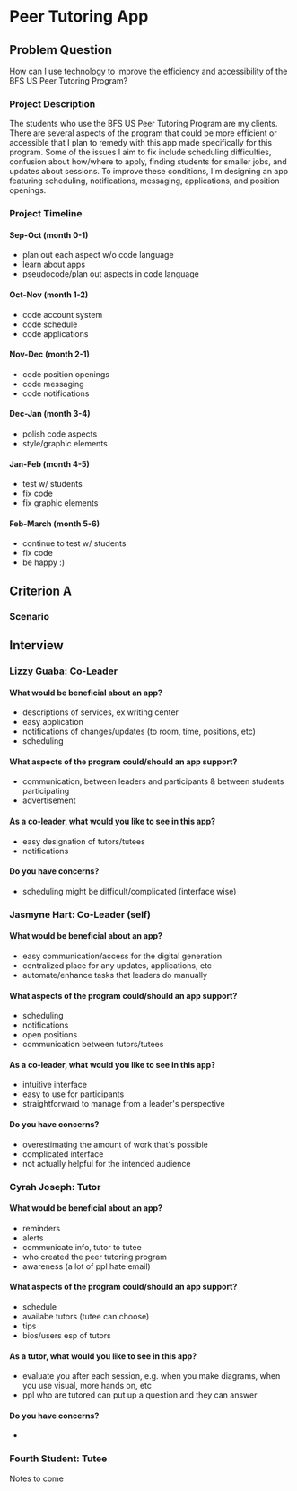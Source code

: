 # Peer Tutoring App

## Problem Question
How can I use technology to improve the efficiency and accessibility of the BFS US Peer Tutoring Program?

### Project Description
The students who use the BFS US Peer Tutoring Program are my clients. There are several aspects of the program that could be more efficient or accessible that I plan to remedy with this app made specifically for this program. Some of the issues I aim to fix include scheduling difficulties, confusion about how/where to apply, finding students for smaller jobs, and updates about sessions. To improve these conditions, I'm designing an app featuring scheduling, notifications, messaging, applications, and position openings. 

### Project Timeline

#### Sep-Oct    (month 0-1)
* plan out each aspect w/o code language
* learn about apps
* pseudocode/plan out aspects in code language

#### Oct-Nov    (month 1-2)
* code account system
* code schedule
* code applications

#### Nov-Dec    (month 2-1)
* code position openings
* code messaging
* code notifications

#### Dec-Jan    (month 3-4)
* polish code aspects
* style/graphic elements

#### Jan-Feb    (month 4-5)
* test w/ students
* fix code
* fix graphic elements

#### Feb-March  (month 5-6)
* continue to test w/ students
* fix code
* be happy :)

## Criterion A

### Scenario

## Interview

### Lizzy Guaba: Co-Leader

#### What would be beneficial about an app?
* descriptions of services, ex writing center
* easy application
* notifications of changes/updates (to room, time, positions, etc)
* scheduling

#### What aspects of the program could/should an app support?
* communication, between leaders and participants & between students participating
* advertisement

#### As a co-leader, what would you like to see in this app?
* easy designation of tutors/tutees
* notifications

#### Do you have concerns?
* scheduling might be difficult/complicated (interface wise)

### Jasmyne Hart: Co-Leader (self)

#### What would be beneficial about an app?
* easy communication/access for the digital generation
* centralized place for any updates, applications, etc
* automate/enhance tasks that leaders do manually

#### What aspects of the program could/should an app support?
* scheduling
* notifications
* open positions
* communication between tutors/tutees

#### As a co-leader, what would you like to see in this app?
* intuitive interface
* easy to use for participants
* straightforward to manage from a leader's perspective

#### Do you have concerns?
* overestimating the amount of work that's possible
* complicated interface
* not actually helpful for the intended audience

### Cyrah Joseph: Tutor

#### What would be beneficial about an app?
* reminders
* alerts
* communicate info, tutor to tutee
* who created the peer tutoring program
* awareness (a lot of ppl hate email)

#### What aspects of the program could/should an app support?
* schedule
* availabe tutors (tutee can choose)
* tips
* bios/users esp of tutors

#### As a tutor, what would you like to see in this app?
* evaluate you after each session, e.g. when you make diagrams, when you use visual, more hands on, etc
* ppl who are tutored can put up a question and they can answer 

#### Do you have concerns?
* 

### Fourth Student: Tutee

Notes to come

